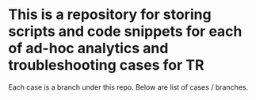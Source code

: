 # This is a repository for storing scripts and code snippets for each of ad-hoc analytics and troubleshooting cases for TR 

Each case is a branch under this repo. Below are list of cases / branches. 
